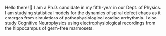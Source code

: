 Hello there! 👋 
I am a Ph.D. candidate in my fifth-year in our Dept. of Physics.  I am studying statistical models for the dynamics of spiral defect chaos as it emerges from simulations of pathophysiological cardiac arrhythmia.  I also study Cognitive Neurophysics using electrophysiological recordings from the hippocampus of germ-free marmosets.


<!---
timtyree/timtyree is a ✨ special ✨ repository because its `README.md` (this file) appears on your GitHub profile.
You can click the Preview link to take a look at your changes.
--->
